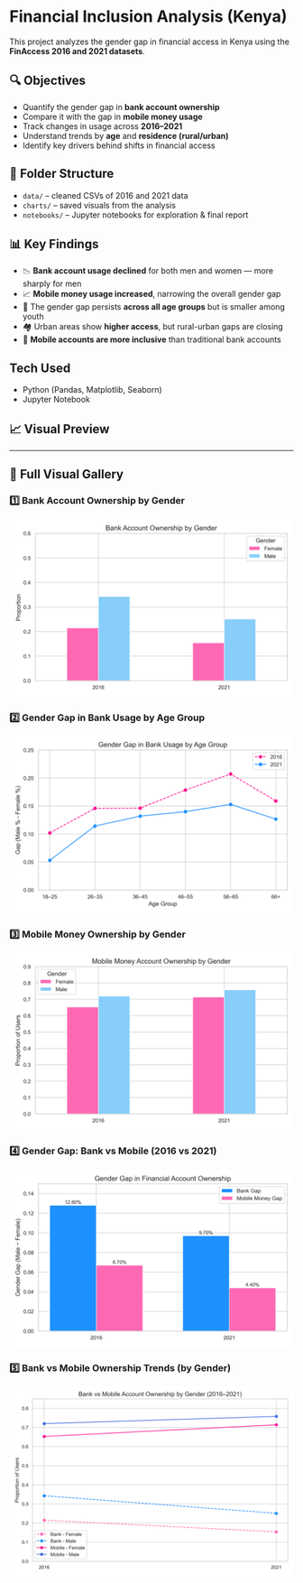 # Financial Inclusion Analysis (Kenya)

This project analyzes the gender gap in financial access in Kenya using the **FinAccess 2016 and 2021 datasets**.

## 🔍 Objectives
- Quantify the gender gap in **bank account ownership**
- Compare it with the gap in **mobile money usage**
- Track changes in usage across **2016–2021**
- Understand trends by **age** and **residence (rural/urban)**
- Identify key drivers behind shifts in financial access

## 📁 Folder Structure
- `data/` – cleaned CSVs of 2016 and 2021 data
- `charts/` – saved visuals from the analysis
- `notebooks/` – Jupyter notebooks for exploration & final report

## 📊 Key Findings
- 📉 **Bank account usage declined** for both men and women — more sharply for men  
- 📈 **Mobile money usage increased**, narrowing the overall gender gap  
- 👵 The gender gap persists **across all age groups** but is smaller among youth  
- 🏘️ Urban areas show **higher access**, but rural-urban gaps are closing  
- 💸 **Mobile accounts are more inclusive** than traditional bank accounts


##  Tech Used
- Python (Pandas, Matplotlib, Seaborn)
- Jupyter Notebook

## 📈 Visual Preview
---

## 📸 Full Visual Gallery

### 1️⃣ Bank Account Ownership by Gender
![Bank Ownership](charts/bank_account_ownership_by_gender.png)

### 2️⃣ Gender Gap in Bank Usage by Age Group
![Bank Gap by Age](charts/gender_gap_by_age.png)

### 3️⃣ Mobile Money Ownership by Gender
![Mobile Ownership](charts/mobile_money_ownership_by_gender.png)

### 4️⃣ Gender Gap: Bank vs Mobile (2016 vs 2021)
![Gap Comparison](charts/gender_gap_financial_accounts.png)

### 5️⃣ Bank vs Mobile Ownership Trends (by Gender)
![Trends](charts/trends_bank_vs_mobile_by_gender.png)

